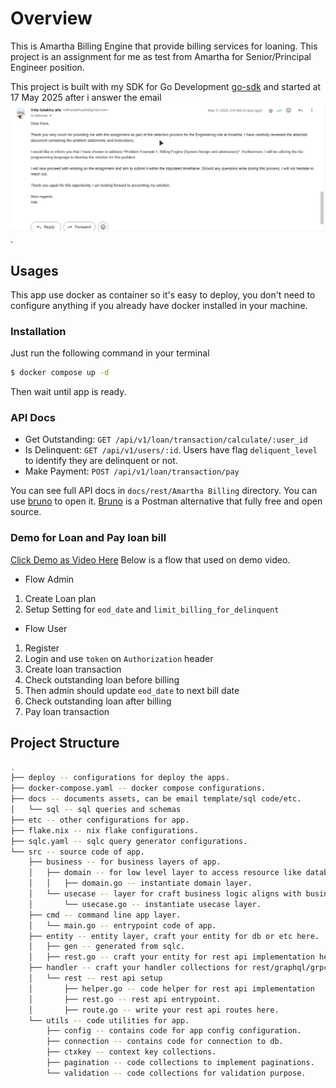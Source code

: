 # Overview
This is Amartha Billing Engine that provide billing services for loaning. This project is an assignment for me as test from Amartha for Senior/Principal Engineer position.

This project is built with my SDK for Go Development [go-sdk](https://github.com/irdaislakhuafa/go-sdk) and started at 17 May 2025 after i answer the email ![alt text](image.png).

## Usages
This app use docker as container so it's easy to deploy, you don't need to configure anything if you already have docker installed in your machine.

### Installation
Just run the following command in your terminal
```bash
$ docker compose up -d
```
Then wait until app is ready.

### API Docs
- Get Outstanding: `GET /api/v1/loan/transaction/calculate/:user_id`
- Is Delinquent: `GET /api/v1/users/:id`. Users have flag `deliquent_level` to identify they are delinquent or not.
- Make Payment: `POST /api/v1/loan/transaction/pay`

You can see full API docs in `docs/rest/Amartha Billing` directory. You can use [bruno](https://www.usebruno.com/) to open it. [Bruno](https://www.usebruno.com/) is a Postman alternative that fully free and open source.


### Demo for Loan and Pay loan bill
[Click Demo as Video Here](https://drive.google.com/file/d/1Dz3v0cPRlJah58pkyGK4OzHickxUfzCB/view?usp=sharing)
Below is a flow that used on demo video.
- Flow Admin
1. Create Loan plan
2. Setup Setting for `eod_date` and `limit_billing_for_delinquent`

- Flow User
1. Register
2. Login and use `token` on `Authorization` header
3. Create loan transaction
4. Check outstanding loan before billing
5. Then admin should update `eod_date` to next bill date
6. Check outstanding loan after billing
7. Pay loan transaction



## Project Structure
```bash
.
├── deploy -- configurations for deploy the apps.
├── docker-compose.yaml -- docker compose configurations.
├── docs -- documents assets, can be email template/sql code/etc.
│   └── sql -- sql queries and schemas
├── etc -- other configurations for app.
├── flake.nix -- nix flake configurations.
├── sqlc.yaml -- sqlc query generator configurations.
└── src -- source code of app.
    ├── business -- for business layers of app.
    │   ├── domain -- for low level layer to access resource like database/third party/etc.
    │   │   ├── domain.go -- instantiate domain layer.
    │   └── usecase -- layer for craft business logic aligns with business needs here.
    │       └── usecase.go -- instantiate usecase layer.
    ├── cmd -- command line app layer.
    │   └── main.go -- entrypoint code of app.
    ├── entity -- entity layer, craft your entity for db or etc here.
    │   ├── gen -- generated from sqlc.
    │   ├── rest.go -- craft your entity for rest api implementation here.
    ├── handler -- craft your handler collections for rest/graphql/grpc.
    │   └── rest -- rest api setup
    │       ├── helper.go -- code helper for rest api implementation
    │       ├── rest.go -- rest api entrypoint.
    │       ├── route.go -- write your rest api routes here.
    └── utils -- code utilities for app.
        ├── config -- contains code for app config configuration.
        ├── connection -- contains code for connection to db.
        ├── ctxkey -- context key collections.
        ├── pagination -- code collections to implement paginations.
        └── validation -- code collections for validation purpose.
```
